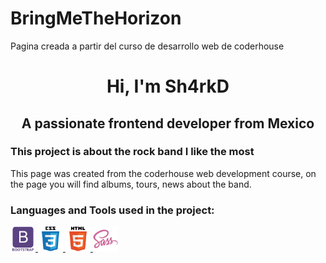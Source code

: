 # BringMeTheHorizon
Pagina creada a partir del curso de desarrollo web de coderhouse
<h1 align="center">Hi, I'm Sh4rkD</h1>
<h2 align="center">A passionate frontend developer from Mexico</h3>

<h3 align="left">This project is about the rock band I like the most</h3>
<p align="left">
This page was created from the coderhouse web development course, on the page you will find albums, tours, news about the band.
</p>

<h3 align="left">Languages and Tools used in the project:</h3>
<p align="left"> <a href="https://getbootstrap.com" target="_blank" rel="noreferrer"> <img src="https://raw.githubusercontent.com/devicons/devicon/master/icons/bootstrap/bootstrap-plain-wordmark.svg" alt="bootstrap" width="40" height="40"/> </a> <a href="https://www.w3schools.com/css/" target="_blank" rel="noreferrer"> <img src="https://raw.githubusercontent.com/devicons/devicon/master/icons/css3/css3-original-wordmark.svg" alt="css3" width="40" height="40"/> </a> <a href="https://www.w3.org/html/" target="_blank" rel="noreferrer"> <img src="https://raw.githubusercontent.com/devicons/devicon/master/icons/html5/html5-original-wordmark.svg" alt="html5" width="40" height="40"/> </a> <a href="https://sass-lang.com" target="_blank" rel="noreferrer"> <img src="https://raw.githubusercontent.com/devicons/devicon/master/icons/sass/sass-original.svg" alt="sass" width="40" height="40"/> </a> </p>
